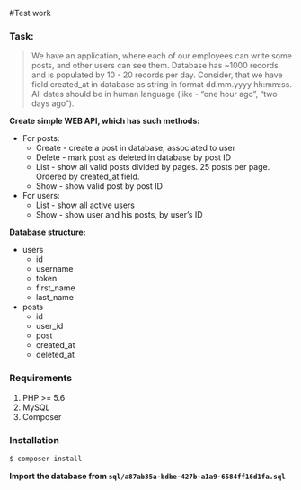 ﻿#Test work

### Task:

> We have an application, where each of our employees can write some posts, and other users can see them. Database has 
~1000 records and is populated by 10 - 20 records per day. 
> Consider, that we have field created_at in database as string in format dd.mm.yyyy hh:mm:ss. 
> All dates should be in human language (like - “one hour ago”, “two days ago”).

__Create simple WEB API, which has such methods:__

* For posts:
    * Create - create a post in database, associated to user
    * Delete - mark post as deleted in database by post ID
    * List - show all valid posts divided by pages. 25 posts per page. Ordered by created_at field.
    * Show - show valid post by post ID
* For users:
    * List - show all active users
    * Show - show user and his posts, by user’s ID

__Database structure:__

* users
    * id
    * username
    * token
    * first_name
    * last_name
* posts
    * id
    * user_id
    * post
    * created_at
    * deleted_at

### Requirements

1. PHP >= 5.6
2. MySQL
3. Composer

### Installation

```bash
$ composer install
```

__Import the database from `sql/a87ab35a-bdbe-427b-a1a9-6584ff16d1fa.sql`__
